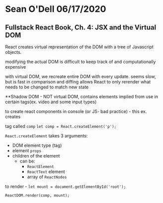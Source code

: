 # Sean O'Dell 06/17/2020
## Fullstack React Book, Ch. 4: JSX and the Virtual DOM


React creates virtual representation of the DOM with a tree of Javascript objects.

modifying the actual DOM is difficult to keep track of and computationally expensive

with virtual DOM, we recreate entire DOM with every update. seems slow, but is fast in comparison and diffing allows React to only rerender what needs to be changed to match new state

**Shadow DOM - NOT virtual DOM, contains elements implied from use in certain tags(ex. video and some input types)

to create react components in console (or JS- bad practice) - this ex. creates <p> tag called `comp`
`let comp = React.createElement('p');`

`React.createElement` takes 3 arguments:
- DOM element type (tag)
- element `props`
- children of the element
    - can be:
        - `ReactElement`
        - `ReactText` element
        - array of `ReactNodes`

to render -
`let mount = document.getElementById('root');`

`ReactDOM.render(comp, mount);`